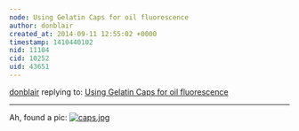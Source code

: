 ```yaml
---
node: Using Gelatin Caps for oil fluorescence
author: donblair
created_at: 2014-09-11 12:55:02 +0000
timestamp: 1410440102
nid: 11104
cid: 10252
uid: 43651
---
```




[donblair](../profile/donblair) replying to: [Using Gelatin Caps for oil fluorescence](../notes/mathew/09-05-2014/using-gelatin-caps-for-oil-fluorescence)

----
Ah, found a pic: 
[![caps.jpg](https://i.publiclab.org/system/images/photos/000/006/729/medium/caps.jpg)](https://i.publiclab.org/system/images/photos/000/006/729/original/caps.jpg)

